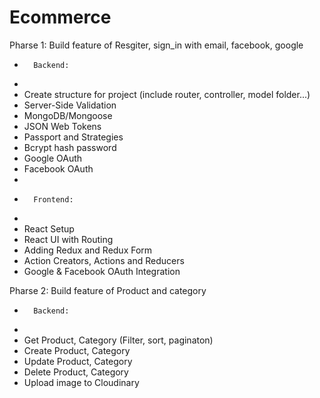 # Ecommerce
Pharse 1: Build feature of Resgiter, sign_in with email, facebook, google
-       Backend:
-       
- Create structure for project (include router, controller, model folder...)
- Server-Side Validation
- MongoDB/Mongoose
- JSON Web Tokens
- Passport and Strategies
- Bcrypt hash password
- Google OAuth
- Facebook OAuth
- 
-       Frontend:
-       
- React Setup
- React UI with Routing
- Adding Redux and Redux Form
- Action Creators, Actions and Reducers
- Google & Facebook OAuth Integration


Pharse 2: Build feature of Product and category
-       Backend:
-       
- Get Product, Category (Filter, sort, paginaton)
- Create Product, Category
- Update Product, Category
- Delete Product, Category
- Upload image to Cloudinary
